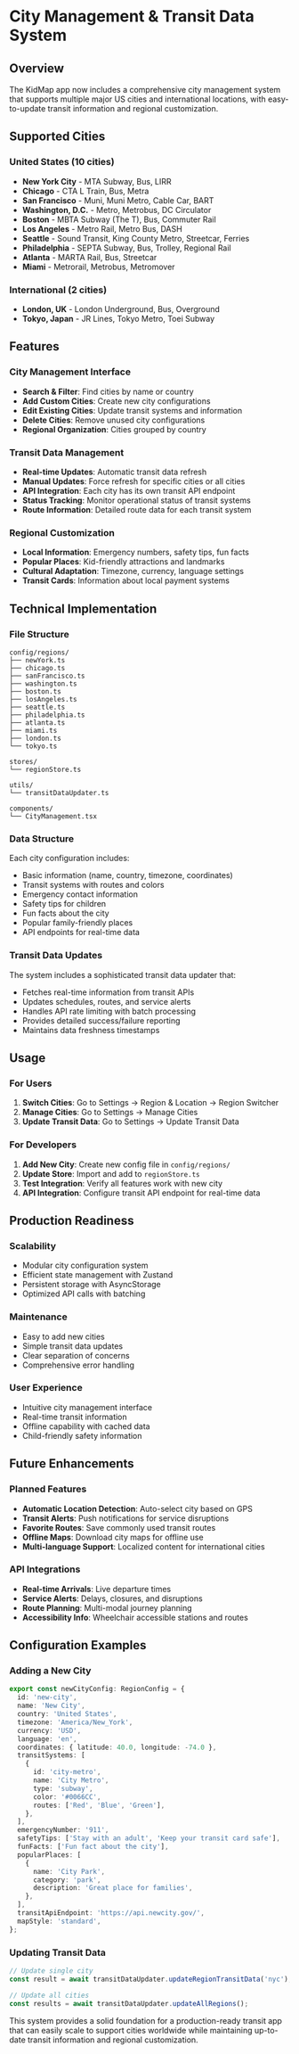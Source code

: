 # City Management & Transit Data System

## Overview

The KidMap app now includes a comprehensive city management system that supports multiple major US cities and international locations, with easy-to-update transit information and regional customization.

## Supported Cities

### United States (10 cities)

- **New York City** - MTA Subway, Bus, LIRR
- **Chicago** - CTA L Train, Bus, Metra
- **San Francisco** - Muni, Muni Metro, Cable Car, BART
- **Washington, D.C.** - Metro, Metrobus, DC Circulator
- **Boston** - MBTA Subway (The T), Bus, Commuter Rail
- **Los Angeles** - Metro Rail, Metro Bus, DASH
- **Seattle** - Sound Transit, King County Metro, Streetcar, Ferries
- **Philadelphia** - SEPTA Subway, Bus, Trolley, Regional Rail
- **Atlanta** - MARTA Rail, Bus, Streetcar
- **Miami** - Metrorail, Metrobus, Metromover

### International (2 cities)

- **London, UK** - London Underground, Bus, Overground
- **Tokyo, Japan** - JR Lines, Tokyo Metro, Toei Subway

## Features

### City Management Interface

- **Search & Filter**: Find cities by name or country
- **Add Custom Cities**: Create new city configurations
- **Edit Existing Cities**: Update transit systems and information
- **Delete Cities**: Remove unused city configurations
- **Regional Organization**: Cities grouped by country

### Transit Data Management

- **Real-time Updates**: Automatic transit data refresh
- **Manual Updates**: Force refresh for specific cities or all cities
- **API Integration**: Each city has its own transit API endpoint
- **Status Tracking**: Monitor operational status of transit systems
- **Route Information**: Detailed route data for each transit system

### Regional Customization

- **Local Information**: Emergency numbers, safety tips, fun facts
- **Popular Places**: Kid-friendly attractions and landmarks
- **Cultural Adaptation**: Timezone, currency, language settings
- **Transit Cards**: Information about local payment systems

## Technical Implementation

### File Structure

```
config/regions/
├── newYork.ts
├── chicago.ts
├── sanFrancisco.ts
├── washington.ts
├── boston.ts
├── losAngeles.ts
├── seattle.ts
├── philadelphia.ts
├── atlanta.ts
├── miami.ts
├── london.ts
└── tokyo.ts

stores/
└── regionStore.ts

utils/
└── transitDataUpdater.ts

components/
└── CityManagement.tsx
```

### Data Structure

Each city configuration includes:

- Basic information (name, country, timezone, coordinates)
- Transit systems with routes and colors
- Emergency contact information
- Safety tips for children
- Fun facts about the city
- Popular family-friendly places
- API endpoints for real-time data

### Transit Data Updates

The system includes a sophisticated transit data updater that:

- Fetches real-time information from transit APIs
- Updates schedules, routes, and service alerts
- Handles API rate limiting with batch processing
- Provides detailed success/failure reporting
- Maintains data freshness timestamps

## Usage

### For Users

1. **Switch Cities**: Go to Settings → Region & Location → Region Switcher
2. **Manage Cities**: Go to Settings → Manage Cities
3. **Update Transit Data**: Go to Settings → Update Transit Data

### For Developers

1. **Add New City**: Create new config file in `config/regions/`
2. **Update Store**: Import and add to `regionStore.ts`
3. **Test Integration**: Verify all features work with new city
4. **API Integration**: Configure transit API endpoint for real-time data

## Production Readiness

### Scalability

- Modular city configuration system
- Efficient state management with Zustand
- Persistent storage with AsyncStorage
- Optimized API calls with batching

### Maintenance

- Easy to add new cities
- Simple transit data updates
- Clear separation of concerns
- Comprehensive error handling

### User Experience

- Intuitive city management interface
- Real-time transit information
- Offline capability with cached data
- Child-friendly safety information

## Future Enhancements

### Planned Features

- **Automatic Location Detection**: Auto-select city based on GPS
- **Transit Alerts**: Push notifications for service disruptions
- **Favorite Routes**: Save commonly used transit routes
- **Offline Maps**: Download city maps for offline use
- **Multi-language Support**: Localized content for international cities

### API Integrations

- **Real-time Arrivals**: Live departure times
- **Service Alerts**: Delays, closures, and disruptions
- **Route Planning**: Multi-modal journey planning
- **Accessibility Info**: Wheelchair accessible stations and routes

## Configuration Examples

### Adding a New City

```typescript
export const newCityConfig: RegionConfig = {
  id: 'new-city',
  name: 'New City',
  country: 'United States',
  timezone: 'America/New_York',
  currency: 'USD',
  language: 'en',
  coordinates: { latitude: 40.0, longitude: -74.0 },
  transitSystems: [
    {
      id: 'city-metro',
      name: 'City Metro',
      type: 'subway',
      color: '#0066CC',
      routes: ['Red', 'Blue', 'Green'],
    },
  ],
  emergencyNumber: '911',
  safetyTips: ['Stay with an adult', 'Keep your transit card safe'],
  funFacts: ['Fun fact about the city'],
  popularPlaces: [
    {
      name: 'City Park',
      category: 'park',
      description: 'Great place for families',
    },
  ],
  transitApiEndpoint: 'https://api.newcity.gov/',
  mapStyle: 'standard',
};
```

### Updating Transit Data

```typescript
// Update single city
const result = await transitDataUpdater.updateRegionTransitData('nyc');

// Update all cities
const results = await transitDataUpdater.updateAllRegions();
```

This system provides a solid foundation for a production-ready transit app that can easily scale to support cities worldwide while maintaining up-to-date transit information and regional customization.
